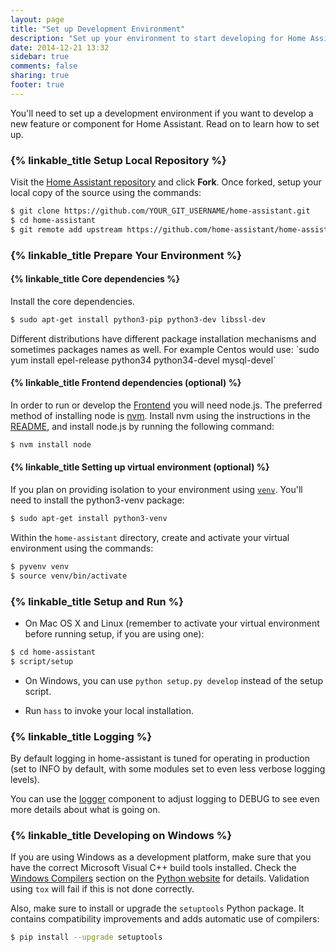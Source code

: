 ```yaml
---
layout: page
title: "Set up Development Environment"
description: "Set up your environment to start developing for Home Assistant."
date: 2014-12-21 13:32
sidebar: true
comments: false
sharing: true
footer: true
---
```


You'll need to set up a development environment if you want to develop a new feature or component for Home Assistant. Read on to learn how to set up.

### {% linkable_title Setup Local Repository %}

Visit the [Home Assistant repository](https://github.com/home-assistant/home-assistant) and click **Fork**.
Once forked, setup your local copy of the source using the commands:
```bash
$ git clone https://github.com/YOUR_GIT_USERNAME/home-assistant.git
$ cd home-assistant
$ git remote add upstream https://github.com/home-assistant/home-assistant.git
```

### {% linkable_title Prepare Your Environment %}

#### {% linkable_title Core dependencies %} 

Install the core dependencies.
```bash
$ sudo apt-get install python3-pip python3-dev libssl-dev
```
<p class='note'>
Different distributions have different package installation mechanisms and sometimes packages names as well. For example Centos would use: `sudo yum install epel-release python34 python34-devel mysql-devel`
</p>

#### {% linkable_title Frontend dependencies (optional) %} 

In order to run or develop the [Frontend](https://home-assistant.io/developers/frontend/) you will need node.js. The preferred method of installing node is [nvm](https://github.com/creationix/nvm). Install nvm using the instructions in the [README](https://github.com/creationix/nvm#install-script), and install node.js by running the following command:
```bash
$ nvm install node
```

#### {% linkable_title Setting up virtual environment (optional) %} 

If you plan on providing isolation to your environment using [`venv`](https://docs.python.org/3.4/library/venv.html). You'll need to install the python3-venv package:
```bash
$ sudo apt-get install python3-venv
```
Within the `home-assistant` directory, create and activate your virtual environment using the commands:
```bash
$ pyvenv venv
$ source venv/bin/activate
```

### {% linkable_title Setup and Run %}

* On Mac OS X and Linux (remember to activate your virtual environment before running setup, if you are using one):
```bash
$ cd home-assistant
$ script/setup
```

* On Windows, you can use `python setup.py develop` instead of the setup script.

* Run `hass` to invoke your local installation.

### {% linkable_title Logging %}

By default logging in home-assistant is tuned for operating in
production (set to INFO by default, with some modules set to even less
verbose logging levels).

You can use the [logger](/components/logger/) component to adjust
logging to DEBUG to see even more details about what is going on.

### {% linkable_title Developing on Windows %}

If you are using Windows as a development platform, make sure that you have the correct Microsoft Visual C++ build tools installed. Check the [Windows Compilers](https://wiki.python.org/moin/WindowsCompilers) section on the [Python website](https://www.python.org/) for details. Validation using `tox` will fail if this is not done correctly.

Also, make sure to install or upgrade the `setuptools` Python package. It contains compatibility improvements and adds automatic use of compilers:

```bash
$ pip install --upgrade setuptools
```

